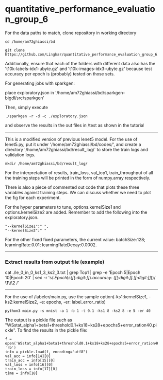 # quantitative_performance_evaluation_group_6

For the data paths to match, clone repository in working directory

```
cd /home/am72ghiassi/bd 
```

```
git clone https://github.com/Lingkar/quantitative_performance_evaluation_group_6.git
```

Additionally, ensure that each of the folders with different data also has the 't10k-labels-idx1-ubyte.gz' and 't10k-images-idx3-ubyte.gz' because test accuracy per epoch is (probably) tested on those sets.

For generating jobs with sparkgen:

place exploratory.json in '/home/am72ghiassi/bd/sparkgen-bigdl/src/sparkgen'

Then, simply execute 

```
./sparkgen -r -d -c ./exploratory.json 
```

and observe the results in the out files in /test as shown in the tutorial


**************************************************************************
This is a modified version of previous lenet5 model.
For the use of lenet5.py, put it under '/home/am72ghiassi/bd/codes/',
and create a directory '/home/am72ghiassi/bd/result_log/' to store the train logs and validation logs.
```
mkdir /home/am72ghiassi/bd/result_log/

```
For the interpretation of results,
train_loss, val_top1, train_throughput of all the training steps will be printed in the form of numpy.array respectively.

There is also a piece of commented out code that plots these three variables against training steps. 
We can discuss whether we need to plot the fig for each experiment.

For the hyper parameters to tune, options.kernelSize1 and options.kernelSize2 are added.
Remember to add the following into the exploratory.json.

```
"--kernelSize1":" ",
"--kernelSize2":" "
```
For the other fixed fixed parameters, the current value:
batchSize:128;
learningRate:0.01;
learningRateDecay:0.0002.

**************************************************************************
### Extract results from output file (example)
cat ./le_0_in_0_ks1_3_ks2_3.txt | grep Top1 | grep -e 'Epoch 5\|Epoch 10\|Epoch 20' | sed -r 's/.*Epoch\s([[:digit:]]*).*accuracy: ([[:digit:]]\.[[:digit:]]*)\)/ \1\t\2 /' 


**************************************************************************
For the use of /labeler/main.py, use the sample option(-ks1:kernelSize1, -ks2:kernelSize2, -e: epochs, -er: label_error_ratio)
```
python3 main.py -s mnist -a 1 -b 1 -t 0.1 -ks1 8 -ks2 8 -e 5 -er 40
```
The output is a pickle file such as "WSstat_alpha1+beta1+threshold0.1+ks18+ks28+epochs5+error_ration40.pickle".
To find the results in the pickle file:

```
f = open('WSstat_alpha1+beta1+threshold0.1+ks18+ks28+epochs5+error_ration40.pickle', 'rb')
info = pickle.load(f, encoding="utf8")
val_acc = info[14][0]
train_acc = info[15][0]
val_loss = info[16][0]
train_loss = info[17][0]
time = info[18]
```
